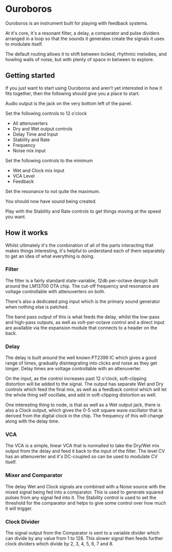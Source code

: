 # Ouroboros

Ouroboros is an instrument built for playing with feedback systems.

At it's core, it's a resonant filter, a delay, a comparator and pulse dividers arranged in a loop so that the sounds it generates create the signals it uses to modulate itself.

The default routing allows it to shift between locked, rhythmic melodies, and howling walls of noise, but with plenty of space in between to explore.

## Getting started

If you just want to start using Ouroboros and aren't yet interested in how it fits together, then the following should give you a place to start.

Audio output is the jack on the very bottom left of the panel.

Set the following controls to 12 o'clock
* All attenuverters
* Dry and Wet output controls
* Delay Time and Input
* Stability and Rate
* Frequency
* Noise mix input

Set the following controls to the minimum
* Wet and Clock mix input
* VCA Level
* Feedback

Set the resonance to not quite the maximum.

You should now have sound being created.

Play with the Stability and Rate controls to get things moving at the speed you want.

## How it works

Whilst ultimately it's the combination of all of the parts interacting that makes things interesting, it's helpful to understand each of them separately to get an idea of what everything is doing.

### Filter

The filter is a fairly standard state-variable, 12db per-octave design built around the LM13700 OTA chip. The cut-off frequency and resonance are voltage controllable with attenuverters on both.

There's also a dedicated ping input which is the primary sound generator when nothing else is patched.

The band pass output of this is what feeds the delay, whilst the low-pass and high-pass outputs, as well as volt-per-octave control and a direct input are available via the expansion module that connects to a header on the back.

### Delay

The delay is built around the well known PT2399 IC which gives a good range of times, gradually disintegrating into clicks and noise as they get longer. Delay times are voltage controllable with an attenuverter.

On the input, as the control increases past 12 o'clock, soft-clipping distortion will be added to the signal. The output has separate Wet and Dry controls which feed the final mix, as well as a feedback control which will let the whole thing self oscillate, and add in soft-clipping distortion as well.

One interesting thing to node, is that as well as a Wet output jack, there is also a Clock output, which gives the 0-5 volt square wave oscillator that is derived from the digital clock in the chip. The frequency of this will change along with the delay time.

### VCA

The VCA is a simple, linear VCA that is normalled to take the Dry/Wet mix output from the delay and feed it back to the input of the filter. The level CV has an attenuverter and it's DC-coupled so can be used to modulate CV itself.

### Mixer and Comparator

The delay Wet and Clock signals are combined with a Noise source with the mixed signal being fed into a comparator. This is used to generate squared pulses from any signal fed into it. The Stability control is used to set the threshold for the comparator and helps to give some control over how much it will trigger.

### Clock Divider

The signal output from the Comparator is sent to a variable divider which can divide by any value from 1 to 128. This slower signal then feeds further clock dividers which divide by 2, 3, 4, 5, 6, 7 and 8.
